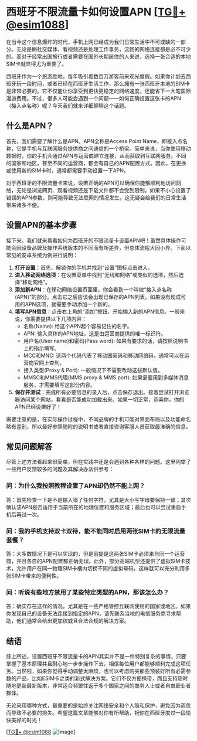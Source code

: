 # 西班牙不限流量卡如何设置APN [[TG💪+ @esim1088](https://t.me/s/esim1088)]

在当今这个信息爆炸的时代，手机上网已经成为我们日常生活中不可或缺的一部分。无论是刷社交媒体、看视频还是处理工作事务，流畅的网络连接都是必不可少的。而对于经常出国旅行或者需要在国外长期居住的人来说，选择一张合适的本地SIM卡就显得尤为重要了。

西班牙作为一个旅游胜地，每年吸引着数百万游客前来观光度假。如果你计划去西班牙玩一段时间，或者已经在西班牙生活工作，那么拥有一张西班牙本地的SIM卡是非常必要的。它不仅能让你享受到更快更稳定的网络速度，还能省下一大笔国际漫游费用。不过，很多人可能会遇到一个问题——如何正确设置这张卡的APN（接入点名称）呢？今天我们就来详细聊聊这个话题。

## 什么是APN？

首先，我们需要了解什么是APN。APN全称是Access Point Name，即接入点名称，它是手机与互联网服务提供商之间通信的一个桥梁。简单来说，当你使用移动数据时，你的手机会通过APN与运营商建立连接，从而获取到互联网服务。不同的国家和地区，甚至不同的运营商，都会有自己的APN配置方式。因此，在更换或使用新的SIM卡时，通常都需要手动设置一下APN。

对于西班牙的不限流量卡来说，设置正确的APN可以确保你能够顺利地访问网络，无论是浏览网页、观看视频还是下载文件都不会受到限制。如果不小心设置了错误的APN参数，则可能导致无法联网的情况发生，这无疑会给我们的日常生活带来诸多不便。

## 设置APN的基本步骤

接下来，我们就来看看如何为西班牙的不限流量卡设置APN吧！虽然具体操作可能会因设备品牌及操作系统版本的不同而有所差异，但总体流程大同小异。下面以常见的安卓系统为例进行说明：

1. **打开设置**：首先，解锁你的手机并找到“设置”图标点击进入。
2. **进入移动网络选项**：在设置菜单中找到“无线和网络”或类似的选项，然后选择“移动网络”。
3. **添加新APN**：在移动网络设置页面里，你会看到一个叫做“接入点名称(APN)”的部分。点击它之后应该会出现已保存的APN列表。如果没有现成可用的APN选项，就需要手动添加一个新的。
4. **填写APN信息**：点击右上角的“添加”按钮，开始输入新的APN信息。一般来说，你需要提供以下几项内容：
   - 名称(Name): 给这个APN起个容易记住的名字。
   - APN: 输入具体的APN地址，这是由运营商提供的唯一标识符。
   - 用户名(User name)和密码(Pass word): 如果有要求的话，请按照说明书上的指示填写。
   - MCC和MNC: 这两个代码代表了移动国家码和移动网络码，通常可以在运营商官网上查到。
   - 接入类型(Proxy & Port): 一般情况下不需要改动这些默认值。
   - MMSC和MMS代理(MMS proxy & MMS port): 如果需要用到多媒体消息服务，才需要填写这部分内容。
5. **保存并测试**：完成所有必要信息的录入后，点击保存退出。接着尝试打开浏览器访问某个网站，看看是否能成功加载出来。如果一切正常，恭喜你，你的APN已经设置好了！

需要注意的是，在实际操作过程中，不同品牌的手机可能对界面布局以及功能命名略有差别，所以最好参照随附的说明书或者直接咨询客服人员获取最准确的信息。

## 常见问题解答

尽管上述方法看起来很简单，但在实践中还是会遇到各种各样的问题。这里列举了一些用户反馈较多的问题及其解决办法供参考：

### 问：为什么我按照教程设置了APN却仍然不能上网？
答：首先检查一下是不是输入错了任何字符，尤其是大小写字母要保持一致；其次确认该APN是否适用于当前所在的地理位置和服务区域；最后也可以尝试重启手机后再试一次。

### 问：我的手机支持双卡双待，能不能同时启用两张SIM卡的无限流量套餐？
答：大多数情况下是可以实现的，但是前提是这两张SIM卡必须来自同一个运营商，并且各自的APN配置都正确无误。此外，部分高端机型还提供了虚拟SIM卡技术，允许用户在同一物理SIM卡槽内切换不同的虚拟号码，这样就可以充分利用多张SIM卡带来的便利性。

### 问：听说有些地方禁用了某些特定类型的APN，那该怎么办？
答：确实存在这样的情况，尤其是在一些严格管控互联网使用的国家或地区。如果你发现自己的设备无法连接到指定的APN，请先联系当地的电信服务商寻求帮助，他们通常会给出更加权威且合法合规的解决方案。

## 结语

综上所述，设置西班牙不限流量卡的APN其实并不是一件特别复杂的事情，只要掌握了基本原理并且耐心地一步步操作下去，相信每位用户都能够顺利完成这项任务。当然啦，如果你觉得手动调整太麻烦，也可以考虑购买那些预装好所有必需参数的产品，比如ESIM卡之类的新式解决方案。它们不仅方便携带，而且支持随时随地更新最新版本，非常适合频繁往返于多个国家之间的商务人士或者自由职业者群体。

无论采用哪种方式，最重要的是始终关注网络安全和个人隐私保护，避免因为疏忽而导致不必要的损失。希望这篇文章能够对你有所帮助，祝你在西班牙度过一段愉快美好的时光！

[[TG💪+ @esim1088](https://t.me/s/esim1088) ![Image](https://i.postimg.cc/4NQfJmqS/Snipaste-2025-05-13-00-14-12.png)]
